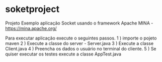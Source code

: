 # soketproject
Projeto Exemplo aplicação Socket usando o framework Apache MINA - https://mina.apache.org/

Para executar aplicação execute o seguintes passos.
1 ) importe o pojeto maven
2 ) Execute a classe do server - Server.java
3 ) Execute a classe Client.java
4 ) Preencha os dados o usuário no terminal do cliente.
5 ) Se quiser executar os testes execute a classe AppTest.java 
